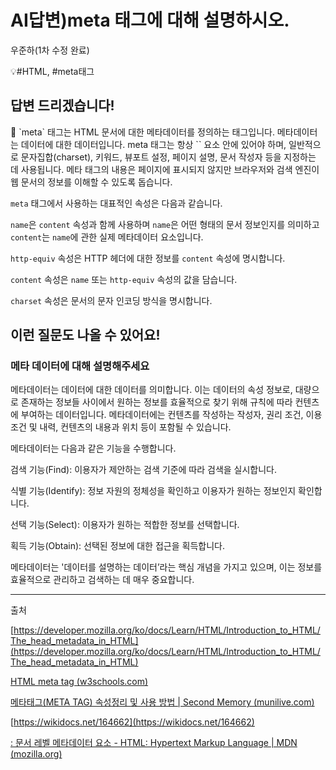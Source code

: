 # AI답변)meta 태그에 대해 설명하시오.

우준하(1차 수정 완료)

💡#HTML, #meta태그

## **답변 드리겠습니다!**

<aside>
📌 `meta` 태그는 HTML 문서에 대한 메타데이터를 정의하는 태그입니다. 메타데이터는 데이터에 대한 데이터입니다. meta 태그는 항상 `<head>` 요소 안에 있어야 하며, 일반적으로 문자집합(charset), 키워드, 뷰포트 설정, 페이지 설명, 문서 작성자 등을 지정하는 데 사용됩니다. 메타 태그의 내용은 페이지에 표시되지 않지만 브라우저와 검색 엔진이 웹 문서의 정보를 이해할 수 있도록 돕습니다.

</aside>

`meta` 태그에서 사용하는 대표적인 속성은 다음과 같습니다.

`name`은 `content` 속성과 함께 사용하며 `name`은 어떤 형태의 문서 정보인지를 의미하고 `content`는 `name`에 관한 실제 메타데이터 요소입니다. 

`http-equiv` 속성은 HTTP 헤더에 대한 정보를 `content` 속성에 명시합니다.

`content` 속성은 `name` 또는 `http-equiv` 속성의 값을 담습니다.

`charset` 속성은 문서의 문자 인코딩 방식을 명시합니다.

## **이런 질문도 나올 수 있어요!**

### 메타 데이터에 대해 설명해주세요

메타데이터는 데이터에 대한 데이터를 의미합니다. 이는 데이터의 속성 정보로, 대량으로 존재하는 정보들 사이에서 원하는 정보를 효율적으로 찾기 위해 규칙에 따라 컨텐츠에 부여하는 데이터입니다. 메타데이터에는 컨텐츠를 작성하는 작성자, 권리 조건, 이용 조건 및 내력, 컨텐츠의 내용과 위치 등이 포함될 수 있습니다.

메타데이터는 다음과 같은 기능을 수행합니다.

검색 기능(Find): 이용자가 제안하는 검색 기준에 따라 검색을 실시합니다.

식별 기능(Identify): 정보 자원의 정체성을 확인하고 이용자가 원하는 정보인지 확인합니다.

선택 기능(Select): 이용자가 원하는 적합한 정보를 선택합니다.

획득 기능(Obtain): 선택된 정보에 대한 접근을 획득합니다.

메타데이터는 '데이터를 설명하는 데이터’라는 핵심 개념을 가지고 있으며, 이는 정보를 효율적으로 관리하고 검색하는 데 매우 중요합니다.

---

출처

[https://developer.mozilla.org/ko/docs/Learn/HTML/Introduction_to_HTML/The_head_metadata_in_HTML](https://developer.mozilla.org/ko/docs/Learn/HTML/Introduction_to_HTML/The_head_metadata_in_HTML)

[HTML meta tag (w3schools.com)](https://www.w3schools.com/tags/tag_meta.asp)

[메타태그(META TAG) 속성정리 및 사용 방법 | Second Memory (munilive.com)](https://blog.munilive.com/posts/meta-tag-property-and-use-method.html)

[https://wikidocs.net/164662](https://wikidocs.net/164662)

[<meta>: 문서 레벨 메타데이터 요소 - HTML: Hypertext Markup Language | MDN (mozilla.org)](https://developer.mozilla.org/ko/docs/Web/HTML/Element/meta)